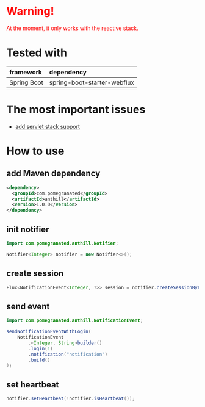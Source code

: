 # <span style="color:red">Warning!</span>
<span style="color:red">At the moment, it only works with the reactive stack.</span>

# Tested with
| framework   | dependency                  |
|:------------|:----------------------------|
| Spring Boot | spring-boot-starter-webflux |

# The most important issues
- [add servlet stack support](https://github.com/pomegranated/anthill/issues/8)

# How to use
## add Maven dependency
```xml
<dependency>
  <groupId>com.pomegranated</groupId>
  <artifactId>anthill</artifactId>
  <version>1.0.0</version>
</dependency>
```

## init notifier
```java
import com.pomegranated.anthill.Notifier;

Notifier<Integer> notifier = new Notifier<>();
```

## create session
```java
Flux<NotificationEvent<Integer, ?>> session = notifier.createSessionByLogin(1);
```

## send event
```java
import com.pomegranated.anthill.NotificationEvent;

sendNotificationEventWithLogin(
    NotificationEvent
        .<Integer, String>builder()
        .login(1)
        .notification("notification")
        .build()
);
```

## set heartbeat
```java
notifier.setHeartbeat(!notifier.isHeartbeat());
```
